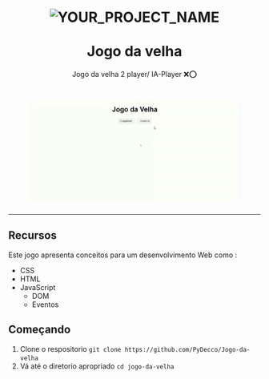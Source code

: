 


<h1 align="center">
<br>
  <img src="https://static.jogalo.com/i/1413303cf.jpg" alt="YOUR_PROJECT_NAME" width="120">
<br>
<br>
 Jogo da velha
</h1>

<p align="center">Jogo da velha 2 player/ IA-Player ❌⭕</p>


[//]: # (Add your gifs/images here:)
<div>
  <h1 align="center">
  <img src="https://github.com/PyDecco/Jogo-da-velha/blob/master/ezgif.com-video-to-gif.gif" alt="demo" height="200">
  </h1>
</div>

<hr/>

## Recursos
[//]: # (Add the features of your project here:)
Este jogo apresenta conceitos para um desenvolvimento Web como :

* CSS
* HTML
* JavaScript
  * DOM
  * Eventos

## Começando

1. Clone o respositorio `git clone https://github.com/PyDecco/Jogo-da-velha`
2. Vá até o diretorio apropriado `cd jogo-da-velha`<br />

